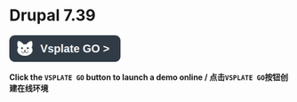 # Drupal 7.39

<a href="https://www.vsplate.com/?docker-compose=https://github.com/vsplate/dcenvs/drupal/7.39"><img alt="VSPLATE GO" src="https://raw.githubusercontent.com/vsplate/images/master/vsgo_btn.png" width="200px"></a>

**Click the `VSPLATE GO` button to launch a demo online / 点击`VSPLATE GO`按钮创建在线环境**